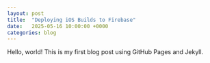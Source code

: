 ```yaml
---
layout: post
title:  "Deploying iOS Builds to Firebase"
date:   2025-05-16 10:00:00 +0000
categories: blog
---
```


Hello, world! This is my first blog post using GitHub Pages and Jekyll.